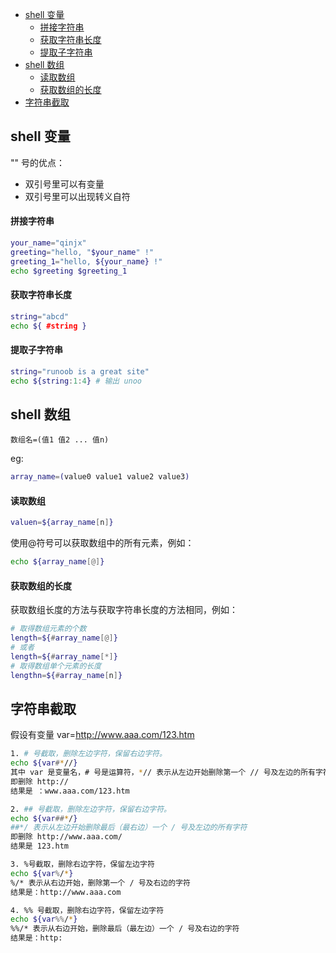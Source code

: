 - [shell 变量](#vshell-变量)
  - [拼接字符串](#拼接字符串)
  - [获取字符串长度](#获取字符串长度)
  - [提取子字符串](#提取子字符串)
- [shell 数组](#shell-数组)
  - [读取数组](#读取数组)
  - [获取数组的长度](#获取数组的长度)
- [字符串截取](#字符串截取)

## shell 变量

"" 号的优点：
- 双引号里可以有变量
- 双引号里可以出现转义自符

#### 拼接字符串
```bash
your_name="qinjx"
greeting="hello, "$your_name" !"
greeting_1="hello, ${your_name} !"
echo $greeting $greeting_1
```

#### 获取字符串长度
```bash
string="abcd"
echo ${ #string }
```

#### 提取子字符串
```bash
string="runoob is a great site"
echo ${string:1:4} # 输出 unoo
```

## shell 数组
```
数组名=(值1 值2 ... 值n)
```
eg:
```bash
array_name=(value0 value1 value2 value3)
```
#### 读取数组
```bash
valuen=${array_name[n]}
```
使用@符号可以获取数组中的所有元素，例如：
```bash
echo ${array_name[@]}
```
#### 获取数组的长度
获取数组长度的方法与获取字符串长度的方法相同，例如：
```bash
# 取得数组元素的个数
length=${#array_name[@]}
# 或者
length=${#array_name[*]}
# 取得数组单个元素的长度
lengthn=${#array_name[n]}
```
## 字符串截取
假设有变量 var=http://www.aaa.com/123.htm
```bash
1. # 号截取，删除左边字符，保留右边字符。
echo ${var#*//}
其中 var 是变量名，# 号是运算符，*// 表示从左边开始删除第一个 // 号及左边的所有字符
即删除 http://
结果是 ：www.aaa.com/123.htm
```
```bash
2. ## 号截取，删除左边字符，保留右边字符。
echo ${var##*/}
##*/ 表示从左边开始删除最后（最右边）一个 / 号及左边的所有字符
即删除 http://www.aaa.com/
结果是 123.htm
```
```bash
3. %号截取，删除右边字符，保留左边字符
echo ${var%/*}
%/* 表示从右边开始，删除第一个 / 号及右边的字符
结果是：http://www.aaa.com
```
```bash
4. %% 号截取，删除右边字符，保留左边字符
echo ${var%%/*}
%%/* 表示从右边开始，删除最后（最左边）一个 / 号及右边的字符
结果是：http:
```